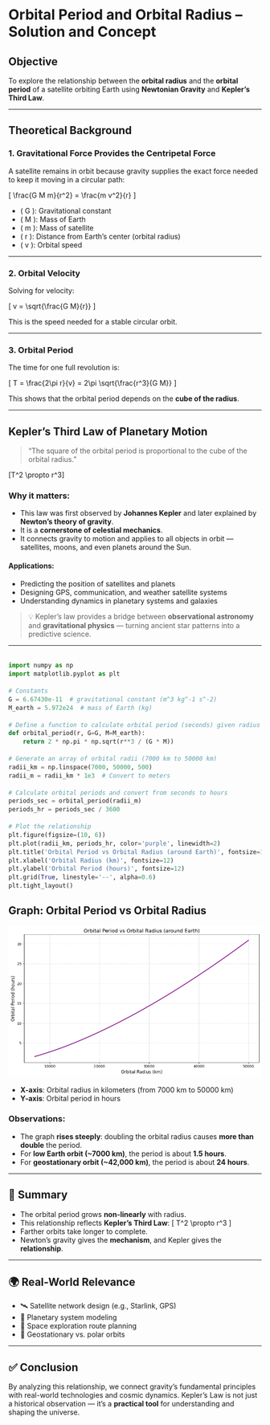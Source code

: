 # Orbital Period and Orbital Radius – Solution and Concept

## Objective

To explore the relationship between the **orbital radius** and the **orbital period** of a satellite orbiting Earth using **Newtonian Gravity** and **Kepler’s Third Law**.

---

## Theoretical Background

### 1. **Gravitational Force Provides the Centripetal Force**

A satellite remains in orbit because gravity supplies the exact force needed to keep it moving in a circular path:

\[
\frac{G M m}{r^2} = \frac{m v^2}{r}
\]

- \( G \): Gravitational constant
- \( M \): Mass of Earth
- \( m \): Mass of satellite
- \( r \): Distance from Earth’s center (orbital radius)
- \( v \): Orbital speed

---

### 2. **Orbital Velocity**

Solving for velocity:

\[
v = \sqrt{\frac{G M}{r}}
\]

This is the speed needed for a stable circular orbit.

---

### 3. **Orbital Period**

The time for one full revolution is:

\[
T = \frac{2\pi r}{v} = 2\pi \sqrt{\frac{r^3}{G M}}
\]

This shows that the orbital period depends on the **cube of the radius**.

---

## Kepler’s Third Law of Planetary Motion

> “The square of the orbital period is proportional to the cube of the orbital radius.”

\[T^2 \propto r^3\]

### Why it matters:

- This law was first observed by **Johannes Kepler** and later explained by **Newton’s theory of gravity**.
- It is a **cornerstone of celestial mechanics**.
- It connects gravity to motion and applies to all objects in orbit — satellites, moons, and even planets around the Sun.

#### Applications:

- Predicting the position of satellites and planets
- Designing GPS, communication, and weather satellite systems
- Understanding dynamics in planetary systems and galaxies

> 💡 Kepler’s law provides a bridge between **observational astronomy** and **gravitational physics** — turning ancient star patterns into a predictive science.

---

```python

import numpy as np
import matplotlib.pyplot as plt

# Constants
G = 6.67430e-11  # gravitational constant (m^3 kg^-1 s^-2)
M_earth = 5.972e24  # mass of Earth (kg)

# Define a function to calculate orbital period (seconds) given radius (meters)
def orbital_period(r, G=G, M=M_earth):
    return 2 * np.pi * np.sqrt(r**3 / (G * M))

# Generate an array of orbital radii (7000 km to 50000 km)
radii_km = np.linspace(7000, 50000, 500)
radii_m = radii_km * 1e3  # Convert to meters

# Calculate orbital periods and convert from seconds to hours
periods_sec = orbital_period(radii_m)
periods_hr = periods_sec / 3600

# Plot the relationship
plt.figure(figsize=(10, 6))
plt.plot(radii_km, periods_hr, color='purple', linewidth=2)
plt.title('Orbital Period vs Orbital Radius (around Earth)', fontsize=14)
plt.xlabel('Orbital Radius (km)', fontsize=12)
plt.ylabel('Orbital Period (hours)', fontsize=12)
plt.grid(True, linestyle='--', alpha=0.6)
plt.tight_layout()

```

## Graph: Orbital Period vs Orbital Radius

![Orbital Period vs Radius](orbitalperiod.png)

- **X-axis**: Orbital radius in kilometers (from 7000 km to 50000 km)
- **Y-axis**: Orbital period in hours

### Observations:

- The graph **rises steeply**: doubling the orbital radius causes **more than double** the period.
- For **low Earth orbit (~7000 km)**, the period is about **1.5 hours**.
- For **geostationary orbit (~42,000 km)**, the period is about **24 hours**.

---

## 🧠 Summary

- The orbital period grows **non-linearly** with radius.
- This relationship reflects **Kepler’s Third Law**:
  \[
  T^2 \propto r^3
  \]
- Farther orbits take longer to complete.
- Newton’s gravity gives the **mechanism**, and Kepler gives the **relationship**.

---

## 🌍 Real-World Relevance

- 🛰️ Satellite network design (e.g., Starlink, GPS)
- 🌌 Planetary system modeling
- 🚀 Space exploration route planning
- 📡 Geostationary vs. polar orbits

---

## ✅ Conclusion

By analyzing this relationship, we connect gravity’s fundamental principles with real-world technologies and cosmic dynamics. Kepler’s Law is not just a historical observation — it’s a **practical tool** for understanding and shaping the universe.

```

```
